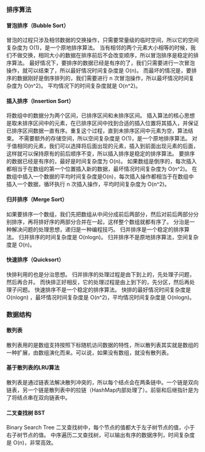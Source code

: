
### 排序算法
#### 冒泡排序（Bubble Sort）
冒泡的过程只涉及相邻数据的交换操作，只需要常量级的临时空间，所以它的空间复杂度为 O(1)，是一个原地排序算法。
当有相邻的两个元素大小相等的时候，我们不做交换，相同大小的数据在排序前后不会改变顺序，所以冒泡排序是稳定的排序算法。
最好情况下，要排序的数据已经是有序的了，我们只需要进行一次冒泡操作，就可以结束了，所以最好情况时间复杂度是 O(n)。
而最坏的情况是，要排序的数据刚好是倒序排列的，我们需要进行 n 次冒泡操作，所以最坏情况时间复杂度为 O(n^2)。
平均情况下的时间复杂度就是 O(n^2)。

#### 插入排序（Insertion Sort）
将数组中的数据分为两个区间，已排序区间和未排序区间。
插入算法的核心思想是取未排序区间中的元素，在已排序区间中找到合适的插入位置将其插入，并保证已排序区间数据一直有序。重复这个过程，直到未排序区间中元素为空，算法结束。
不需要额外的存储空间，所以空间复杂度是 O(1)，是一个原地排序算法。
对于值相同的元素，我们可以选择将后面出现的元素，插入到前面出现元素的后面，这样就可以保持原有的前后顺序不变，所以插入排序是稳定的排序算法。
要排序的数据已经是有序的，最好是时间复杂度为 O(n)。
如果数组是倒序的，每次插入都相当于在数组的第一个位置插入新的数据，最坏情况时间复杂度为 O(n^2)。
在数组中插入一个数据的平均时间复杂度是O(n)，每次插入操作都相当于在数组中插入一个数据，循环执行 n 次插入操作，平均时间复杂度为 O(n^2)。

#### 归并排序（Merge Sort）
如果要排序一个数组，我们先把数组从中间分成前后两部分，然后对前后两部分分别排序，再将排好序的两部分合并在一起，这样整个数组就都有序了。
分治是一种解决问题的处理思想，递归是一种编程技巧。
归并排序是一个稳定的排序算法。
归并排序的时间复杂度是 O(nlogn)。
归并排序不是原地排序算法，空间复杂度是 O(n)。

#### 快速排序（Quicksort）
快排利用的也是分治思想。
归并排序的处理过程是由下到上的，先处理子问题，然后再合并。
而快排正好相反，它的处理过程是由上到下的，先分区，然后再处理子问题。
快速排序不是一个稳定的排序算法。
快排的最好情况时间复杂度是 O(nlogn) ，最坏情况时间复杂度是 O(n^2)，平均情况时间复杂度是 O(nlogn)。

### 数据结构
#### 散列表
散列表用的是数组支持按照下标随机访问数据的特性，所以散列表其实就是数组的一种扩展，由数组演化而来。可以说，如果没有数组，就没有散列表。

#### 基于散列表的LRU算法
散列表是通过链表法解决散列冲突的，所以每个结点会在两条链中。一个链是双向链表，另一个链是散列表中的拉链（HashMap内部处理了）。前驱和后继指针是为了将结点串在双向链表中。

#### 二叉查找树 BST
Binary Search Tree
二叉查找树中，每个节点的值都大于左子树节点的值，小于右子树节点的值。
中序遍历二叉查找树，可以输出有序的数据序列，时间复杂度是 O(n)，非常高效。
